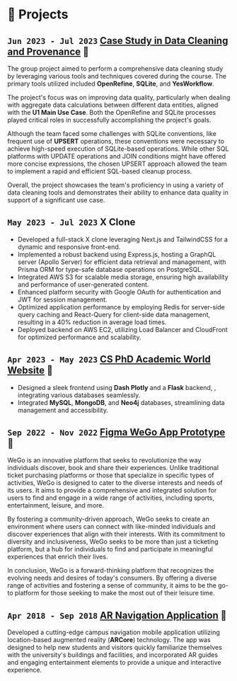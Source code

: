 # 🧪 Projects

## `Jun 2023 - Jul 2023` [Case Study in Data Cleaning and Provenance](https://github.com/willychang21/Case-Study-in-Data-Cleaning-and-Provenance) 🔗
The group project aimed to perform a comprehensive data cleaning study by leveraging various tools and techniques covered during the course. The primary tools utilized included **OpenRefine**, **SQLite**, and **YesWorkflow**.

The project's focus was on improving data quality, particularly when dealing with aggregate data calculations between different data entities, aligned with the **U1 Main Use Case**. Both the OpenRefine and SQLite processes played critical roles in successfully accomplishing the project's goals.

Although the team faced some challenges with SQLite conventions, like frequent use of **UPSERT** operations, these conventions were necessary to achieve high-speed execution of SQLite-based operations. While other SQL platforms with UPDATE operations and JOIN conditions might have offered more concise expressions, the chosen UPSERT approach allowed the team to implement a rapid and efficient SQL-based cleanup process.

Overall, the project showcases the team's proficiency in using a variety of data cleaning tools and demonstrates their ability to enhance data quality in support of a significant use case.

## `May 2023 - Jul 2023` X Clone
- Developed a full-stack X clone leveraging Next.js and TailwindCSS for a dynamic and responsive front-end.
- Implemented a robust backend using Express.js, hosting a GraphQL server (Apollo Server) for efficient data retrieval and management, with Prisma ORM for type-safe database operations on PostgreSQL.
- Integrated AWS S3 for scalable media storage, ensuring high availability and performance of user-generated content.
- Enhanced platform security with Google OAuth for authentication and JWT for session management.
- Optimized application performance by employing Redis for server-side query caching and React-Query for client-side data management, resulting in a 40% reduction in average load times.
- Deployed backend on AWS EC2, utilizing Load Balancer and CloudFront for optimized performance and scalability.

## `Apr 2023 - May 2023` [CS PhD Academic World Website](https://github.com/willychang21/CS-PhD-Academic-World-Website) 🔗
- Designed a sleek frontend using **Dash Plotly** and a **Flask** backend, , integrating various databases seamlessly.
- Integrated **MySQL**, **MongoDB**, and **Neo4j** databases, streamlining data management and accessibility.

## `Sep 2022 - Nov 2022` [Figma WeGo App Prototype](https://www.figma.com/proto/9cIC98crUEni5ljYEr9z5y/WeGo-App-Prototype?type=design&node-id=365-2048&t=z6AfbFUBEdz4DQKC-1&scaling=min-zoom&page-id=333%3A1857&starting-point-node-id=365%3A2048&show-proto-sidebar=1&mode=design) 🔗
WeGo is an innovative platform that seeks to revolutionize the way individuals discover, book and share their experiences. Unlike traditional ticket purchasing platforms or those that specialize in specific types of activities, WeGo is designed to cater to the diverse interests and needs of its users. It aims to provide a comprehensive and integrated solution for users to find and engage in a wide range of activities, including sports, entertainment, leisure, and more.

By fostering a community-driven approach, WeGo seeks to create an environment where users can connect with like-minded individuals and discover experiences that align with their interests. With its commitment to diversity and inclusiveness, WeGo seeks to be more than just a ticketing platform, but a hub for individuals to find and participate in meaningful experiences that enrich their lives.

In conclusion, WeGo is a forward-thinking platform that recognizes the evolving needs and desires of today's consumers. By offering a diverse range of activities and fostering a sense of community, it aims to be the go-to platform for those seeking to make the most out of their leisure time.

## `Apr 2018 - Sep 2018` [AR Navigation Application](https://github.com/willychang21/MapboxARGame) 🔗
Developed a cutting-edge campus navigation mobile application utilizing location-based augmented reality (**ARCore**) technology. The app was designed to help new students and visitors quickly familiarize themselves with the university's buildings and facilities, and incorporated AR guides and engaging entertainment elements to provide a unique and interactive experience.